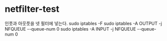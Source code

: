 # netfilter-test

인풋과 아웃풋을 넷 필터에 넣는다.
sudo iptables -F
sudo iptables -A OUTPUT -j NFQUEUE --queue-num 0
sudo iptables -A INPUT -j NFQUEUE --queue-num 0

